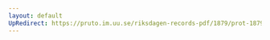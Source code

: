 ```yaml
---
layout: default
UpRedirect: https://pruto.im.uu.se/riksdagen-records-pdf/1879/prot-1879--fk--037/prot-1879--fk--037_027.pdf
---
```

